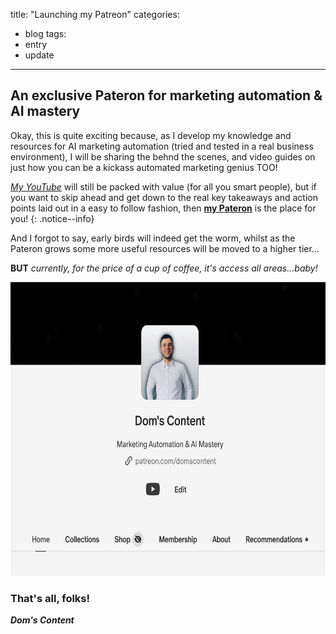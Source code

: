 title: "Launching my Patreon"
categories:
  - blog
tags:
  - entry
  - update
---
## An exclusive Pateron for marketing automation & AI mastery<br/>

Okay, this is quite exciting because, as I develop my knowledge and resources for AI marketing automation (tried and tested in a real business environment), I will be sharing the behnd the scenes, and video guides on just how you can be a kickass automated marketing genius TOO!

[*My YouTube*](https://youtube.com/doms-content) will still be packed with value (for all you smart people), but if you want to skip ahead and get down to the real key takeaways and action points laid out in a easy to follow fashion, then [**my Pateron**](https://www.patreon.com/domscontent) is the place for you! 
{: .notice--info}

And I forgot to say, early birds will indeed get the worm, whilst as the Pateron grows some more useful resources will be moved to a higher tier...

**BUT** *currently, for the price of a cup of coffee, it's access all areas...baby!*

[<img src="/assets/images/doms-content-patreon.jpeg" alt="Dom's Content marketing automation & AI mastery Patreon" style="height: 470px; width: 660px;"/>](https://www.patreon.com/domscontent)

### That's all, folks!

_**Dom's Content**_

